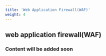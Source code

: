 ```yaml
---
title: 'Web Application Firewall(WAF)'
weight: 4
---
```


## web application firewall(WAF)

### Content will be added soon